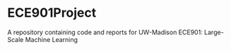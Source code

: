 # ECE901Project
A repository containing code and reports for UW-Madison ECE901: Large-Scale Machine Learning
